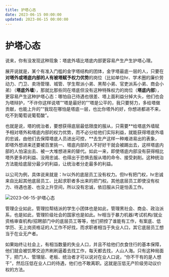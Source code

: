 ```yaml
---
title: 护塔心态
date: 2023-06-15 00:00:00
updated: 2023-06-15 00:00:00
---
```



# 护塔心态

说来，你有没发现这种现象：塔底外墙比塔底内部更容易产生产生护塔心理。

展开说就是，某个有准入门槛的金字塔结构的团体，金字塔最底一层的人，只要在**对塔外或塔底内部的人有被塔赋予权力优势**的岗位（比如单位hr、学术圈的廉价劳动力、门卫、卖场管理、城管、学生帮派小弟、黑帮小弟、官吏派系小弟、商会小弟）（**塔底外墙**），那就比那些同在塔底但没有这种特殊权力的岗位（**塔底内部**），更容易产生这种护塔心态：哪怕自己待遇也很差、塔上面利益分掉大头，他们也会为塔辩护，“不许你这样说塔”“塔是最好的”“塔是公平的，我只要努力，多给塔做贡献，也能上升的”“我现在哪怕是塔底一层，也比你塔外的好，你想进都进不来，吃不到葡萄说葡萄酸”。

也就是说，塔的统治者，要想获得底层最低限度的服从，只需要**给塔底外墙赋予相对塔外和塔底内部的权力优势，而不必分给他们实际利益，就能获得塔底外墙的忠诚，由他们去保障塔底人员进出可控，**去生产这样一种难进易出的表象，即塔外想进来还要被百里挑一、塔底内部的人不好好干就会被踢出去，这样塔底内部的人怕滚出去、被一大堆想进来的替代。如此一来，即使塔底内部没有获得相比塔外更多的利益、没用忠诚、也得出于恐惧去服从塔的命令、接受剥削。这种统治方法能给底层分最少的利益，让统治者分走最多的利益。

以公司为例，具体说来就是：hr以外的底层员工没有权力。但hr有把门权，hr忠诚来自比起其他底层员工、比起求职者多出来的把门权。其他底层员工即使没有权力、待遇也差、也没上升空间，所以没有忠诚，依旧服从只是怕丢工作。

![2023-06-15-护塔心态](assets/2023-06-15-护塔心态.jpeg)

管理企业如此，管理拉帮结派的学生小团体也是如此，管理黑社会、商会、政治派系，也是如此，管理阶级社会的国家也是如此。hr相当于暴力机器/考试机构/就业资格审查机构/招聘部门中的底层员工等等，他们把控了谁能有工作，有案底、低学历、无上岗资格证的人工作不好找，而求职者相当于失业人口，其它底层员工想当于在业无产者。

如果始终让社会上，有相当数量的失业人口，并且不给他们衣食住行的基本保障，他们就会被饥寒交迫齐刷刷逼着去找工作，每天都去找，人山人海。只有这种局面下，把门人、管理层、老板、统治者才可以说对在业人口说，“你不干有的是人想干”，然后压低在业人口的待遇，他们也不敢离职。这就是压低无产阶级劳动议价权的方法。
